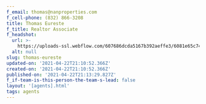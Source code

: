 ```yaml
---
f_email: thomas@nanproperties.com
f_cell-phone: (832) 866-3208
title: Thomas Eureste
f_title: Realtor Associate
f_headshot:
  url: >-
    https://uploads-ssl.webflow.com/607686dcda5167b392aeffe3/6081e65c74d37bb5d8fee868_6077c68d5e0f21a1547f49b8_603474f644709optimized_a4591f6ba9714cf68acbfeb3ae80f79f-1.jpeg
  alt: null
slug: thomas-eureste
updated-on: '2021-04-22T21:10:52.366Z'
created-on: '2021-04-22T21:10:52.366Z'
published-on: '2021-04-22T21:13:29.827Z'
f_if-team-is-this-person-the-team-s-lead: false
layout: '[agents].html'
tags: agents
---
```



